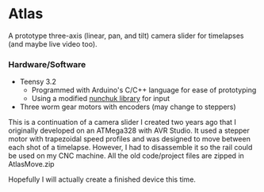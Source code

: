 # Atlas

A prototype three-axis (linear, pan, and tilt) camera slider for timelapses (and maybe live video too).

### Hardware/Software
- Teensy 3.2
    - Programmed with Arduino's C/C++ language for ease of prototyping
    - Using a modified [nunchuk library](https://github.com/hughpyle/machinesalem-arduino-libs/tree/master/nunchuk) for input
- Three worm gear motors with encoders (may change to steppers)

This is a continuation of a camera slider I created two years ago that I originally developed on an ATMega328 with AVR Studio. It used a stepper motor with trapezoidal speed profiles and was designed to move between each shot of a timelapse. However, I had to disassemble it so the rail could be used on my CNC machine. All the old code/project files are zipped in AtlasMove.zip

Hopefully I will actually create a finished device this time.